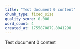 ```yaml
---
title: "Test document 0 content"
chunk_type: fixed_size
quality_score: 0.000
word_count: 4
created_at: 1755870879.8041298
---
```


Test document 0 content